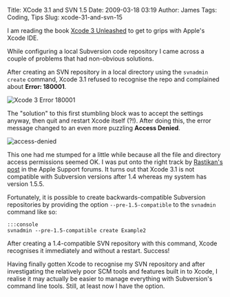 Title: XCode 3.1 and SVN 1.5
Date: 2009-03-18 03:19
Author: James
Tags: Coding, Tips
Slug: xcode-31-and-svn-15

I am reading the book [Xcode 3 Unleashed][] to get to grips with Apple's
Xcode IDE.

While configuring a local Subversion code repository I came across a
couple of problems that had non-obvious solutions.

After creating an SVN repository in a local directory using the
`svnadmin create` command, Xcode 3.1 refused to recognise the repo and
complained about **Error: 180001**.

![Xcode 3 Error 180001][]

The "solution" to this first stumbling block was to accept the settings
anyway, then quit and restart Xcode itself (?!). After doing this, the
error message changed to an even more puzzling **Access Denied**.

![access-denied][]

This one had me stumped for a little while because all the file and
directory access permissions seemed OK. I was put onto the right track
by [Rastikan's post][] in the Apple Support forums. It turns out that
Xcode 3.1 is not compatible with Subversion versions after 1.4 whereas
my system has version 1.5.5.

Fortunately, it is possible to create backwards-compatible Subversion
repositories by providing the option `--pre-1.5-compatible` to the
`svnadmin` command like so:

    :::console
    svnadmin --pre-1.5-compatible create Example2

After creating a 1.4-compatible SVN repository with this command, Xcode
recognises it immediately and without a restart. Success!

Having finally gotten Xcode to recognise my SVN repository and after
investigating the relatively poor SCM tools and features built in to
Xcode, I realise it may actually be easier to manage everything with
Subversion's command line tools. Still, at least now I have the option.

  [Xcode 3 Unleashed]: http://www.amazon.com/gp/product/0321552636?ie=UTF8&tag=postpastjamem-20&linkCode=as2&camp=1789&creative=390957&creativeASIN=0321552636
  [Xcode 3 Error 180001]: http://www.jamesmurty.com/wordpress/wp-content/uploads/2009/03/error-180001.jpg "Xcode 3 Error 180001"
  [access-denied]: http://www.jamesmurty.com/wordpress/wp-content/uploads/2009/03/access-denied.jpg "access-denied"
  [Rastikan's post]: http://discussions.apple.com/message.jspa?messageID=9141013#9141013
